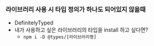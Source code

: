 ### 라이브러리 사용 시 타입 정의가 하나도 되어있지 않을때

- DefinitelyTyped
- 내가 사용하고 싶은 라이브러리의 타입을 install 하고 싶다면?
  - <code>npm i -D @types/[라이브러리명]</code>
